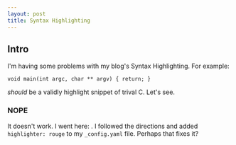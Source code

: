 ```yaml
---
layout: post
title: Syntax Highlighting
---
```


## Intro
I'm having some problems with my blog's Syntax Highlighting.
For example:
```
void main(int argc, char ** argv) { return; }
```
*should* be a validly highlight snippet of trival C.
Let's see.

### NOPE
It doesn't work.
I went here: [](https://help.github.com/articles/using-syntax-highlighting-on-github-pages/).
I followed the directions and added `highlighter: rouge` to my `_config.yaml` file. Perhaps that fixes it?
